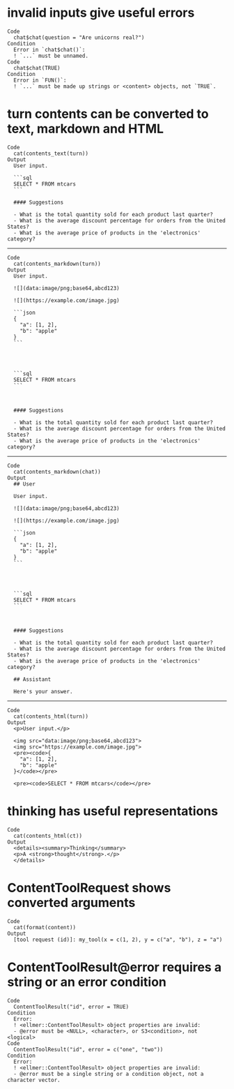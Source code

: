 # invalid inputs give useful errors

    Code
      chat$chat(question = "Are unicorns real?")
    Condition
      Error in `chat$chat()`:
      ! `...` must be unnamed.
    Code
      chat$chat(TRUE)
    Condition
      Error in `FUN()`:
      ! `...` must be made up strings or <content> objects, not `TRUE`.

# turn contents can be converted to text, markdown and HTML

    Code
      cat(contents_text(turn))
    Output
      User input.
      
      ```sql
      SELECT * FROM mtcars
      ```
      
      #### Suggestions
      
      - What is the total quantity sold for each product last quarter?
      - What is the average discount percentage for orders from the United States?
      - What is the average price of products in the 'electronics' category?

---

    Code
      cat(contents_markdown(turn))
    Output
      User input.
      
      ![](data:image/png;base64,abcd123)
      
      ![](https://example.com/image.jpg)
      
      ```json
      {
        "a": [1, 2],
        "b": "apple"
      }
      ```
      
      
      
      
      ```sql
      SELECT * FROM mtcars
      ```
      
      
      
      #### Suggestions
      
      - What is the total quantity sold for each product last quarter?
      - What is the average discount percentage for orders from the United States?
      - What is the average price of products in the 'electronics' category?

---

    Code
      cat(contents_markdown(chat))
    Output
      ## User
      
      User input.
      
      ![](data:image/png;base64,abcd123)
      
      ![](https://example.com/image.jpg)
      
      ```json
      {
        "a": [1, 2],
        "b": "apple"
      }
      ```
      
      
      
      
      ```sql
      SELECT * FROM mtcars
      ```
      
      
      
      #### Suggestions
      
      - What is the total quantity sold for each product last quarter?
      - What is the average discount percentage for orders from the United States?
      - What is the average price of products in the 'electronics' category?
      
      ## Assistant
      
      Here's your answer.

---

    Code
      cat(contents_html(turn))
    Output
      <p>User input.</p>
      
      <img src="data:image/png;base64,abcd123">
      <img src="https://example.com/image.jpg">
      <pre><code>{
        "a": [1, 2],
        "b": "apple"
      }</code></pre>
      
      <pre><code>SELECT * FROM mtcars</code></pre>

# thinking has useful representations

    Code
      cat(contents_html(ct))
    Output
      <details><summary>Thinking</summary>
      <p>A <strong>thought</strong>.</p>
      </details>

# ContentToolRequest shows converted arguments

    Code
      cat(format(content))
    Output
      [tool request (id)]: my_tool(x = c(1, 2), y = c("a", "b"), z = "a")

# ContentToolResult@error requires a string or an error condition

    Code
      ContentToolResult("id", error = TRUE)
    Condition
      Error:
      ! <ellmer::ContentToolResult> object properties are invalid:
      - @error must be <NULL>, <character>, or S3<condition>, not <logical>
    Code
      ContentToolResult("id", error = c("one", "two"))
    Condition
      Error:
      ! <ellmer::ContentToolResult> object properties are invalid:
      - @error must be a single string or a condition object, not a character vector.

